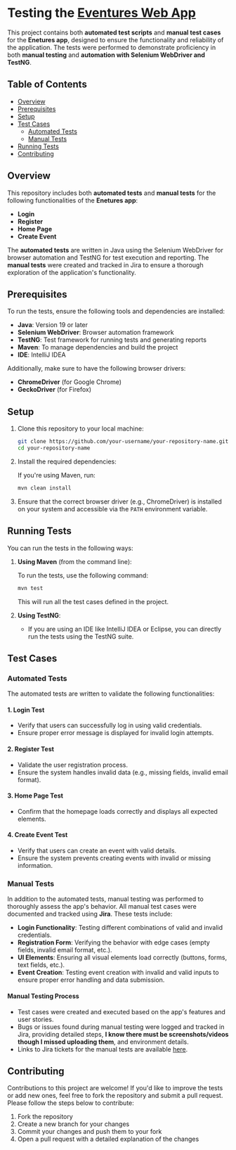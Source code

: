 # Testing the [Eventures Web App](http://softuni-qa-loadbalancer-2137572849.eu-north-1.elb.amazonaws.com:81/)

This project contains both **automated test scripts** and **manual test cases** for the **Enetures app**, designed to ensure the functionality and reliability of the application. The tests were performed to demonstrate proficiency in both **manual testing** and **automation with Selenium WebDriver and TestNG**.

## Table of Contents

- [Overview](#overview)
- [Prerequisites](#prerequisites)
- [Setup](#setup)
- [Test Cases](#test-cases)
  - [Automated Tests](#automated-tests)
  - [Manual Tests](#manual-tests)
- [Running Tests](#running-tests)
- [Contributing](#contributing)

## Overview

This repository includes both **automated tests** and **manual tests** for the following functionalities of the **Enetures app**:
- **Login**
- **Register**
- **Home Page**
- **Create Event**

The **automated tests** are written in Java using the Selenium WebDriver for browser automation and TestNG for test execution and reporting. The **manual tests** were created and tracked in Jira to ensure a thorough exploration of the application's functionality.

## Prerequisites

To run the tests, ensure the following tools and dependencies are installed:

- **Java**: Version 19 or later
- **Selenium WebDriver**: Browser automation framework
- **TestNG**: Test framework for running tests and generating reports
- **Maven**: To manage dependencies and build the project
- **IDE**: IntelliJ IDEA

Additionally, make sure to have the following browser drivers:
- **ChromeDriver** (for Google Chrome)
- **GeckoDriver** (for Firefox)

## Setup

1. Clone this repository to your local machine:

    ```bash
    git clone https://github.com/your-username/your-repository-name.git
    cd your-repository-name
    ```

2. Install the required dependencies:

    If you're using Maven, run:

    ```bash
    mvn clean install
    ```

3. Ensure that the correct browser driver (e.g., ChromeDriver) is installed on your system and accessible via the `PATH` environment variable.

## Running Tests

You can run the tests in the following ways:

1. **Using Maven** (from the command line):

    To run the tests, use the following command:

    ```bash
    mvn test
    ```

    This will run all the test cases defined in the project.

2. **Using TestNG**:

    - If you are using an IDE like IntelliJ IDEA or Eclipse, you can directly run the tests using the TestNG suite.
      
## Test Cases

### Automated Tests
The automated tests are written to validate the following functionalities:

#### 1. **Login Test**
   - Verify that users can successfully log in using valid credentials.
   - Ensure proper error message is displayed for invalid login attempts.

#### 2. **Register Test**
   - Validate the user registration process.
   - Ensure the system handles invalid data (e.g., missing fields, invalid email format).

#### 3. **Home Page Test**
   - Confirm that the homepage loads correctly and displays all expected elements.

#### 4. **Create Event Test**
   - Verify that users can create an event with valid details.
   - Ensure the system prevents creating events with invalid or missing information.

### Manual Tests

In addition to the automated tests, manual testing was performed to thoroughly assess the app's behavior. All manual test cases were documented and tracked using **Jira**. These tests include:

- **Login Functionality**: Testing different combinations of valid and invalid credentials.
- **Registration Form**: Verifying the behavior with edge cases (empty fields, invalid email format, etc.).
- **UI Elements**: Ensuring all visual elements load correctly (buttons, forms, text fields, etc.).
- **Event Creation**: Testing event creation with invalid and valid inputs to ensure proper error handling and data submission.

#### Manual Testing Process
- Test cases were created and executed based on the app's features and user stories.
- Bugs or issues found during manual testing were logged and tracked in Jira, providing detailed steps, **I know there must be screenshots/videos though I missed uploading them**, and environment details.
- Links to Jira tickets for the manual tests are available [here](https://stantodorov09.atlassian.net/jira/software/c/projects/EV/issues?jql=project%20%3D%20%22EV%22%20ORDER%20BY%20created%20DESC).


## Contributing

Contributions to this project are welcome! If you'd like to improve the tests or add new ones, feel free to fork the repository and submit a pull request. Please follow the steps below to contribute:

1. Fork the repository
2. Create a new branch for your changes
3. Commit your changes and push them to your fork
4. Open a pull request with a detailed explanation of the changes
